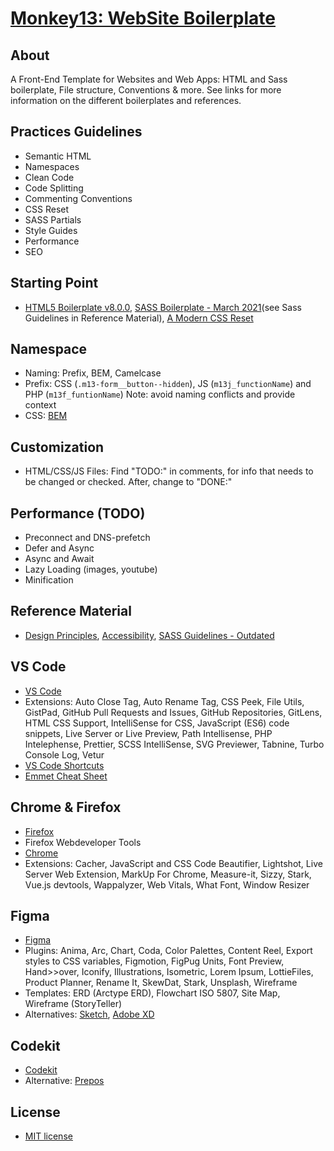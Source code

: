 # [Monkey13: WebSite Boilerplate](https://monkey13.studio)

## About

A Front-End Template for Websites and Web Apps: HTML and Sass boilerplate, File structure, Conventions & more.
See links for more information on the different boilerplates and references.

## Practices Guidelines

- Semantic HTML
- Namespaces
- Clean Code
- Code Splitting
- Commenting Conventions
- CSS Reset
- SASS Partials
- Style Guides
- Performance
- SEO

## Starting Point

- [HTML5 Boilerplate v8.0.0](https://html5boilerplate.com/), [SASS Boilerplate - March 2021](https://github.com/KittyGiraudel/sass-boilerplate)(see Sass Guidelines in Reference Material), [A Modern CSS Reset](https://piccalil.li/blog/a-modern-css-reset/)

## Namespace

- Naming: Prefix, BEM, Camelcase
- Prefix: CSS (`.m13-form__button--hidden`), JS (`m13j_functionName`) and PHP (`m13f_funtionName`) Note: avoid naming conflicts and provide context
- CSS: [BEM](http://getbem.com)

## Customization

- HTML/CSS/JS Files: Find "TODO:" in comments, for info that needs to be changed or checked. After, change to "DONE:"

## Performance (TODO)

- Preconnect and DNS-prefetch
- Defer and Async
- Async and Await
- Lazy Loading (images, youtube)
- Minification 

## Reference Material
- [Design Principles](https://principles.adactio.com/), [Accessibility](https://developer.mozilla.org/en-US/docs/Learn/Accessibility), [SASS Guidelines - Outdated](https://sass-guidelin.es/)

## VS Code

- [VS Code](https://code.visualstudio.com/)
- Extensions: Auto Close Tag, Auto Rename Tag, CSS Peek, File Utils, GistPad, GitHub Pull Requests and Issues, GitHub Repositories, GitLens, HTML CSS Support, IntelliSense for CSS, JavaScript (ES6) code snippets, Live Server or Live Preview, Path Intellisense, PHP Intelephense, Prettier, SCSS IntelliSense, SVG Previewer, Tabnine, Turbo Console Log, Vetur
- [VS Code Shortcuts](https://code.visualstudio.com/shortcuts/keyboard-shortcuts-macos.pdf)
- [Emmet Cheat Sheet](https://docs.emmet.io/cheat-sheet/)

## Chrome & Firefox

- [Firefox](https://www.mozilla.org/en-US/firefox/new/)
- Firefox Webdeveloper Tools
- [Chrome](https://www.google.com/chrome/)
- Extensions: Cacher, JavaScript and CSS Code Beautifier, Lightshot, Live Server Web Extension, MarkUp For Chrome, Measure-it, Sizzy, Stark, Vue.js devtools, Wappalyzer, Web Vitals, What Font, Window Resizer

## Figma

- [Figma](https://www.figma.com/)
- Plugins: Anima, Arc, Chart, Coda, Color Palettes, Content Reel, Export styles to CSS variables, Figmotion, FigPug Units, Font Preview, Hand>>over, Iconify, Illustrations, Isometric, Lorem Ipsum, LottieFiles, Product Planner, Rename It, SkewDat, Stark, Unsplash, Wireframe
- Templates: ERD (Arctype ERD), Flowchart ISO 5807, Site Map, Wireframe (StoryTeller)
- Alternatives: [Sketch](https://www.sketch.com/), [Adobe XD](https://www.adobe.com/products/xd.html)

## Codekit

- [Codekit](https://codekitapp.com/)
- Alternative: [Prepos](https://prepros.io/)

## License

- [MIT license](https://opensource.org/licenses/MIT)
